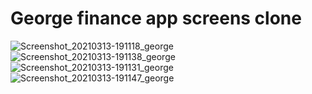 # George finance app screens clone

![Screenshot_20210313-191118_george](https://user-images.githubusercontent.com/51057141/111040020-70765800-8431-11eb-9027-b9fda0e245ac.jpg)
![Screenshot_20210313-191138_george](https://user-images.githubusercontent.com/51057141/111040022-72401b80-8431-11eb-9141-33a2a7984e2a.jpg)
![Screenshot_20210313-191131_george](https://user-images.githubusercontent.com/51057141/111040023-72d8b200-8431-11eb-891a-85b5252471ee.jpg)
![Screenshot_20210313-191147_george](https://user-images.githubusercontent.com/51057141/111040024-7409df00-8431-11eb-80cc-aafe70a89f7f.jpg)

